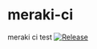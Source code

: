 # meraki-ci
meraki ci test
[![Release](https://github.com/oliverl-21/meraki-ci/actions/workflows/ansible.yml/badge.svg)](https://github.com/oliverl-21/meraki-ci/actions/workflows/ansible.yml)
